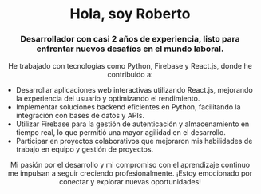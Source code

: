 <h1 align="center">Hola, soy Roberto</h1> <h3 align="center">Desarrollador con casi 2 años de experiencia, listo para enfrentar nuevos desafíos en el mundo laboral.</h3> <p align="center">He trabajado con tecnologías como Python, Firebase y React.js, donde he contribuido a:</p> <ul> <li>Desarrollar aplicaciones web interactivas utilizando React.js, mejorando la experiencia del usuario y optimizando el rendimiento.</li> <li>Implementar soluciones backend eficientes en Python, facilitando la integración con bases de datos y APIs.</li> <li>Utilizar Firebase para la gestión de autenticación y almacenamiento en tiempo real, lo que permitió una mayor agilidad en el desarrollo.</li> <li>Participar en proyectos colaborativos que mejoraron mis habilidades de trabajo en equipo y gestión de proyectos.</li> </ul> <p align="center">Mi pasión por el desarrollo y mi compromiso con el aprendizaje continuo me impulsan a seguir creciendo profesionalmente. ¡Estoy emocionado por conectar y explorar nuevas oportunidades!</p>

